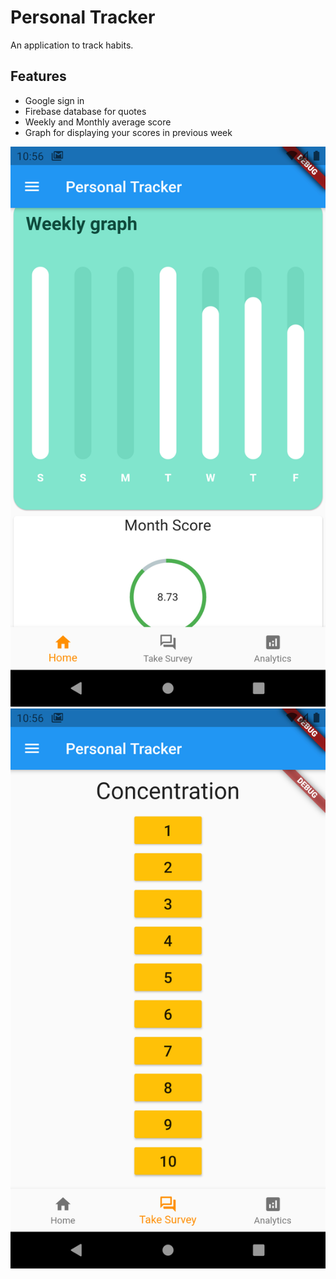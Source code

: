 # Personal Tracker

An application to track habits.


## Features
- Google sign in
- Firebase database for quotes
- Weekly and Monthly average score
- Graph for displaying your scores in previous week

![Alt text](/assets/screenshots/2.png?raw=true " ")
![Alt text](/assets/screenshots/4.png?raw=true " ")

